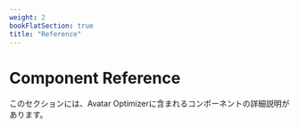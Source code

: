 ```yaml
---
weight: 2
bookFlatSection: true
title: "Reference"
---
```


# Component Reference

このセクションには、Avatar Optimizerに含まれるコンポーネントの詳細説明があります。
